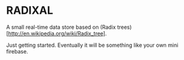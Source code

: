 RADIXAL
=======

A small real-time data store based on (Radix trees)[http://en.wikipedia.org/wiki/Radix_tree].

Just getting started. Eventually it will be something like your own mini
firebase.
